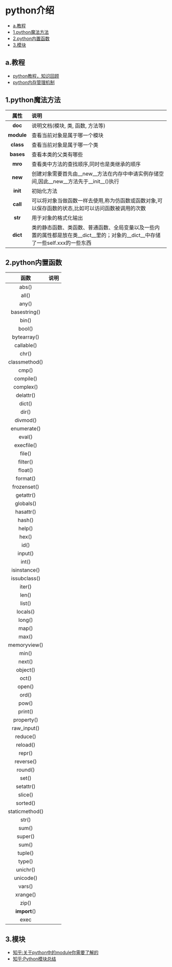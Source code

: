 # python介绍

<!-- vim-markdown-toc Marked -->

* [a.教程](#a.教程)
* [1.python魔法方法](#1.python魔法方法)
* [2.python内置函数](#2.python内置函数)
* [3.模块](#3.模块)

<!-- vim-markdown-toc -->

## a.教程

- [python教程，知识回顾](http://c.biancheng.net/python/)
- [python内存管理机制](https://zhuanlan.zhihu.com/p/164627977)

## 1.python魔法方法

| 属性 | 说明 |
| :--: | :--- |
| __doc__ | 说明文档(模块, 类, 函数, 方法等) |
| __module__ | 查看当前对象是属于哪一个模块 |
| __class__ | 查看当前对象是属于哪一个类 |
| __bases__ | 查看本类的父类有哪些 |
| __mro__ | 查看类中方法的查找顺序,同时也是类继承的顺序 |
| __new__ | 创建对象需要首先由__new__方法在内存中申请实例存储空间,因此__new__方法先于__init__()执行 |
| __init__ | 初始化方法 |
| __call__ | 可以将对象当做函数一样去使用,称为仿函数或函数对象,可以保存函数的状态,比如可以访问函数被调用的次数 |
| __str__ | 用于对象的格式化输出 |
| __dict__ | 类的静态函数、类函数、普通函数、全局变量以及一些内置的属性都是放在类__dict__里的；对象的__dict__中存储了一些self.xxx的一些东西 |

## 2.python内置函数

| 函数 | 说明 |
| :---: | :--- |
| abs() | |
| all() | |
| any() | |
| basestring() | |
| bin() | |
| bool() | |
| bytearray() | |
| callable() | |
| chr() | |
| classmethod() | |
| cmp() | |
| compile() | |
| complex() | |
| delattr() | |
| dict() | |
| dir() | |
| divmod() | |
| enumerate() | |
| eval() | |
| execfile() | |
| file() | |
| filter() | |
| float() | |
| format() | |
| frozenset() | |
| getattr() | |
| globals() | |
| hasattr() | |
| hash() | |
| help() | |
| hex() | |
| id() | |
| input() | |
| int() | |
| isinstance() | |
| issubclass() | |
| iter() | |
| len() | |
| list() | |
| locals() | |
| long() | |
| map() | |
| max() | |
| memoryview() | |
| min() | |
| next() | |
| object() | |
| oct() | |
| open() | |
| ord() | |
| pow() | |
| print() | |
| property() | |
| raw_input() | |
| reduce() | |
| reload() | |
| repr() | |
| reverse() | |
| round() | |
| set() | |
| setattr() | |
| slice() | |
| sorted() | |
| staticmethod() | |
| str() | |
| sum() | |
| super() | |
| sum() | |
| tuple() | |
| type() | |
| unichr() | |
| unicode() | |
| vars() | |
| xrange() | |
| zip() | |
| __import__() | |
|exec | |

## 3.模块

- [知乎:关于python中的module你需要了解的](https://zhuanlan.zhihu.com/p/104518038?utm_source=ZHShareTargetIDMore)
- [知乎:Python模块总结](https://zhuanlan.zhihu.com/p/174789603)

